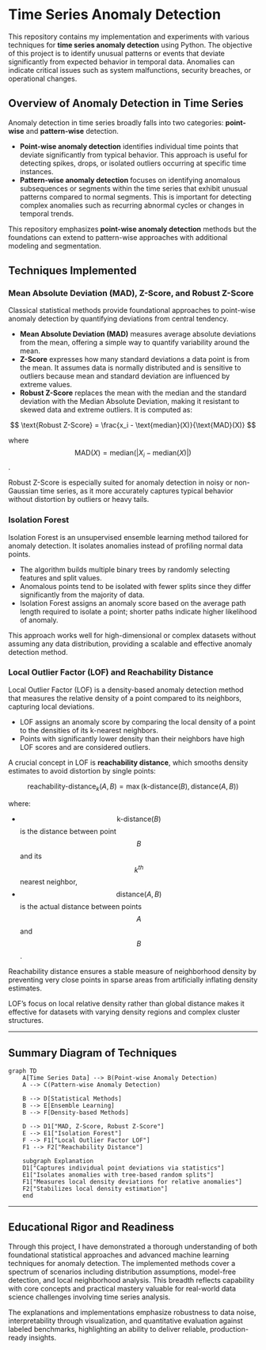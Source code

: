 # Time Series Anomaly Detection

This repository contains my implementation and experiments with various techniques for **time series anomaly detection** using Python. The objective of this project is to identify unusual patterns or events that deviate significantly from expected behavior in temporal data. Anomalies can indicate critical issues such as system malfunctions, security breaches, or operational changes.

## Overview of Anomaly Detection in Time Series

Anomaly detection in time series broadly falls into two categories: **point-wise** and **pattern-wise** detection.

- **Point-wise anomaly detection** identifies individual time points that deviate significantly from typical behavior. This approach is useful for detecting spikes, drops, or isolated outliers occurring at specific time instances.
- **Pattern-wise anomaly detection** focuses on identifying anomalous subsequences or segments within the time series that exhibit unusual patterns compared to normal segments. This is important for detecting complex anomalies such as recurring abnormal cycles or changes in temporal trends.

This repository emphasizes **point-wise anomaly detection** methods but the foundations can extend to pattern-wise approaches with additional modeling and segmentation.

## Techniques Implemented

### Mean Absolute Deviation (MAD), Z-Score, and Robust Z-Score

Classical statistical methods provide foundational approaches to point-wise anomaly detection by quantifying deviations from central tendency.

- **Mean Absolute Deviation (MAD)** measures average absolute deviations from the mean, offering a simple way to quantify variability around the mean.
- **Z-Score** expresses how many standard deviations a data point is from the mean. It assumes data is normally distributed and is sensitive to outliers because mean and standard deviation are influenced by extreme values.
- **Robust Z-Score** replaces the mean with the median and the standard deviation with the Median Absolute Deviation, making it resistant to skewed data and extreme outliers. It is computed as:

$$
\text{Robust Z-Score} = \frac{x_i - \text{median}(X)}{\text{MAD}(X)}
$$

where $$ \text{MAD}(X) = \text{median}(|X_i - \text{median}(X)|) $$.

Robust Z-Score is especially suited for anomaly detection in noisy or non-Gaussian time series, as it more accurately captures typical behavior without distortion by outliers or heavy tails.

### Isolation Forest

Isolation Forest is an unsupervised ensemble learning method tailored for anomaly detection. It isolates anomalies instead of profiling normal data points.

- The algorithm builds multiple binary trees by randomly selecting features and split values.
- Anomalous points tend to be isolated with fewer splits since they differ significantly from the majority of data.
- Isolation Forest assigns an anomaly score based on the average path length required to isolate a point; shorter paths indicate higher likelihood of anomaly.

This approach works well for high-dimensional or complex datasets without assuming any data distribution, providing a scalable and effective anomaly detection method.

### Local Outlier Factor (LOF) and Reachability Distance

Local Outlier Factor (LOF) is a density-based anomaly detection method that measures the relative density of a point compared to its neighbors, capturing local deviations.

- LOF assigns an anomaly score by comparing the local density of a point to the densities of its k-nearest neighbors.
- Points with significantly lower density than their neighbors have high LOF scores and are considered outliers.

A crucial concept in LOF is **reachability distance**, which smooths density estimates to avoid distortion by single points:

$$
\text{reachability-distance}_k(A, B) = \max(\text{k-distance}(B), \text{distance}(A, B))
$$

where:

- $$\text{k-distance}(B)$$ is the distance between point $$B$$ and its $$k^{th}$$ nearest neighbor,
- $$\text{distance}(A, B)$$ is the actual distance between points $$A$$ and $$B$$.

Reachability distance ensures a stable measure of neighborhood density by preventing very close points in sparse areas from artificially inflating density estimates.

LOF’s focus on local relative density rather than global distance makes it effective for datasets with varying density regions and complex cluster structures.

***

## Summary Diagram of Techniques

```mermaid
graph TD
    A[Time Series Data] --> B(Point-wise Anomaly Detection)
    A --> C(Pattern-wise Anomaly Detection)

    B --> D[Statistical Methods]
    B --> E[Ensemble Learning]
    B --> F[Density-based Methods]

    D --> D1["MAD, Z-Score, Robust Z-Score"]
    E --> E1["Isolation Forest"]
    F --> F1["Local Outlier Factor LOF"]
    F1 --> F2["Reachability Distance"]

    subgraph Explanation
    D1["Captures individual point deviations via statistics"]
    E1["Isolates anomalies with tree-based random splits"]
    F1["Measures local density deviations for relative anomalies"]
    F2["Stabilizes local density estimation"]
    end
```

***

## Educational Rigor and Readiness

Through this project, I have demonstrated a thorough understanding of both foundational statistical approaches and advanced machine learning techniques for anomaly detection. The implemented methods cover a spectrum of scenarios including distribution assumptions, model-free detection, and local neighborhood analysis. This breadth reflects capability with core concepts and practical mastery valuable for real-world data science challenges involving time series analysis.

The explanations and implementations emphasize robustness to data noise, interpretability through visualization, and quantitative evaluation against labeled benchmarks, highlighting an ability to deliver reliable, production-ready insights.
